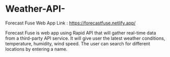 # Weather-API-

Forecast Fuse Web App Link : https://forecastfuse.netlify.app/

Forecast Fuse is web app using Rapid API that will gather real-time data from a third-party API service. It will give user the latest weather conditions, temperature, humidity, wind speed. The user can search for different locations by entering a name.
